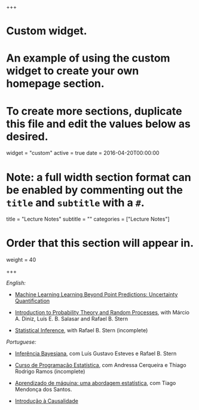+++
# Custom widget.
# An example of using the custom widget to create your own homepage section.
# To create more sections, duplicate this file and edit the values below as desired.
widget = "custom"
active = true
date = 2016-04-20T00:00:00

# Note: a full width section format can be enabled by commenting out the `title` and `subtitle` with a `#`.
title = "Lecture Notes"
subtitle = ""
categories = ["Lecture Notes"]

# Order that this section will appear in.
weight = 40

+++

*English:*

- [Machine Learning Learning Beyond Point Predictions: Uncertainty Quantification](https://rafaelizbicki.com/uq4ml/)

- [Introduction to Probability Theory and Random Processes](https://www.overleaf.com/read/fjdsbxwydcnf), with Márcio A. Diniz, Luís E. B. Salasar and Rafael B. Stern

- [Statistical Inference](https://www.overleaf.com/read/ndcxvbjgvkbx), with Rafael B. Stern (incomplete)

*Portuguese:*

- [Inferência Bayesiana](https://github.com/rbstern/bayesian_inference_book/raw/master/book.pdf), com Luís Gustavo Esteves e Rafael B. Stern

- [Curso de Programação Estatística](https://thiagorr162.github.io/prog-estat/), com Andressa Cerqueira e Thiago Rodrigo Ramos (incomplete)

- [Aprendizado de máquina: uma abordagem estatística](ame), com Tiago Mendonça
dos Santos.

- [Introdução à Causalidade](Causalidade.pdf)

